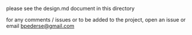 please see the design.md document in this directory

for any comments / issues or to be added to the project, open an issue or email bpederse@gmail.com
